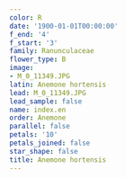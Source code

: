 ```yaml
---
color: R
date: '1900-01-01T00:00:00'
f_end: '4'
f_start: '3'
family: Ranunculaceae
flower_type: B
image:
- M_0_11349.JPG
latin: Anemone hortensis
lead: M_0_11349.JPG
lead_sample: false
name: index.en
order: Anemone
parallel: false
petals: '10'
petals_joined: false
star_shape: false
title: Anemone hortensis
---
```

